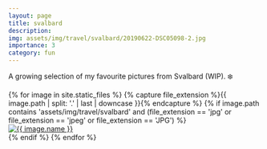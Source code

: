 ```yaml
---
layout: page
title: svalbard
description: 
img: assets/img/travel/svalbard/20190622-DSC05098-2.jpg
importance: 3
category: fun
---
```


A growing selection of my favourite pictures from Svalbard (WIP). :snowflake:

<div class="row">
  {% for image in site.static_files %}
    {% capture file_extension %}{{ image.path | split: '.' | last | downcase }}{% endcapture %}
    {% if image.path contains 'assets/img/travel/svalbard' and (file_extension == 'jpg' or file_extension == 'jpeg' or file_extension == 'JPG') %}
      <div class="col-sm-12 col-md-6 col-lg-6 mt-3">
        <div class="gallery-item">
          <a href="{{ image.path }}" data-lightbox="svalbard-gallery" data-title="{{ image.name }}">
            <img src="{{ image.path }}" alt="{{ image.name }}" class="img-fluid rounded z-depth-1">
          </a>
        </div>
      </div>
    {% endif %}
  {% endfor %}
</div>

